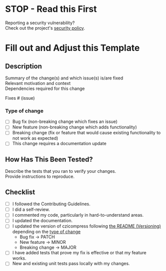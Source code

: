 # STOP - Read this First
Reporting a security vulnerability?  
Check out the project's [security policy](https://github.com/zeiss/czicompress/security/policy).

# Fill out and Adjust this Template

## Description

Summary of the change(s) and which issue(s) is/are fixed  
Relevant motivation and context  
Dependencies required for this change  

Fixes # (issue)

### Type of change

- [ ] Bug fix (non-breaking change which fixes an issue)
- [ ] New feature (non-breaking change which adds functionality)
- [ ] Breaking change (fix or feature that would cause existing functionality to not work as expected)
- [ ] This change requires a documentation update

## How Has This Been Tested?

Describe the tests that you ran to verify your changes.  
Provide instructions to reproduce.

## Checklist

- [ ] I followed the Contributing Guidelines.
- [ ] I did a self-review.
- [ ] I commented my code, particularly in hard-to-understand areas.
- [ ] I updated the documentation.
- [ ] I updated the version of czicompress following [the README (Versioning)](../README.md#versioning) depending on the [type of change](#type-of-change)
  - Bug fix -> PATCH
  - New feature -> MINOR
  - Breaking change -> MAJOR
- [ ] I have added tests that prove my fix is effective or that my feature works.
- [ ] New and existing unit tests pass locally with my changes.
